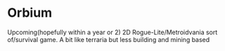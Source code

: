 # Orbium
Upcoming(hopefully within a year or 2) 2D Rogue-Lite/Metroidvania sort of/survival game. A bit like terraria but less building and mining based

